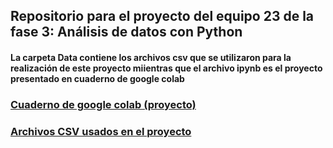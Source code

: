 ## Repositorio para el proyecto del equipo 23 de la fase 3: Análisis de datos con Python

#### La carpeta Data contiene los archivos csv que se utilizaron para la realización de este proyecto miientras que el archivo ipynb es el proyecto presentado en cuaderno de google colab

### [Cuaderno de google colab (proyecto)](https://github.com/ManJyS/Equipo_23/blob/main/Proyecto_Fase_3_Python/Proyecto_eq_23.ipynb)

### [Archivos CSV usados en el proyecto](https://github.com/ManJyS/Equipo_23/tree/main/Proyecto_Fase_3_Python/Data)
